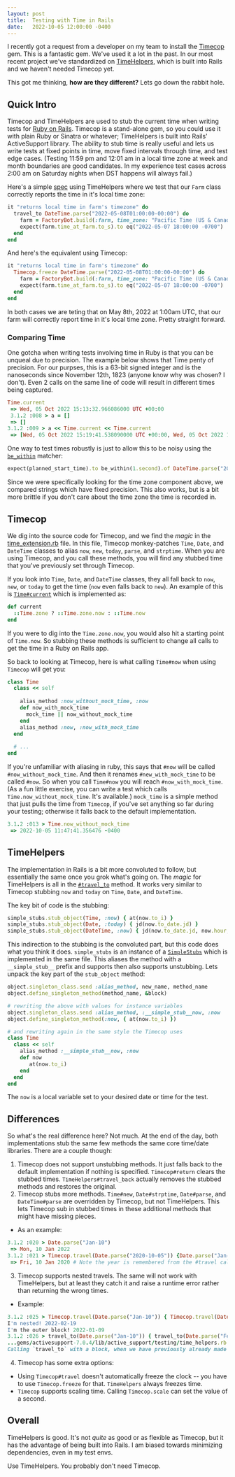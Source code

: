```yaml
---
layout: post
title:  Testing with Time in Rails
date:   2022-10-05 12:00:00 -0400
---
```


I recently got a request from a developer on my team to install the [Timecop](https://github.com/travisjeffery/timecop) gem. 
This is a fantastic gem. 
We've used it a lot in the past. 
In our most recent project we've standardized on [TimeHelpers](https://api.rubyonrails.org/classes/ActiveSupport/Testing/TimeHelpers.html), which is built into Rails and we haven't needed Timecop yet. 

This got me thinking, __how are they different?__ Lets go down the rabbit hole.

## Quick Intro

Timecop and TimeHelpers are used to stub the current time when writing tests for [Ruby on Rails](https://rubyonrails.org/). 
Timecop is a stand-alone gem, so you could use it with plain Ruby or Sinatra or whatever; TimeHelpers is built into Rails' ActiveSupport library. 
The ability to stub time is really useful and lets us write tests at fixed points in time, move fixed intervals through time, and test edge cases. 
(Testing 11:59 pm and 12:01 am in a local time zone at week and month boundaries are good candidates. In my experience test cases across 2:00 am on Saturday nights when DST happens will always fail.)

Here's a simple [spec](https://rspec.info/) using TimeHelpers where we test that our `Farm` class correctly reports the time in it's local time zone:

```ruby
it "returns local time in farm's timezone" do
  travel_to DateTime.parse("2022-05-08T01:00:00-00:00") do
    farm = FactoryBot.build(:farm, time_zone: "Pacific Time (US & Canada)")
    expect(farm.time_at_farm.to_s).to eq("2022-05-07 18:00:00 -0700")
  end
end
```

And here's the equivalent using Timecop:
```ruby
it "returns local time in farm's timezone" do
  Timecop.freeze DateTime.parse("2022-05-08T01:00:00-00:00") do
    farm = FactoryBot.build(:farm, time_zone: "Pacific Time (US & Canada)")
    expect(farm.time_at_farm.to_s).to eq("2022-05-07 18:00:00 -0700")
  end
end
```

In both cases we are teting that on May 8th, 2022 at 1:00am UTC, that our farm will correctly report time in it's local time zone. Pretty straight forward. 

### Comparing Time

One gotcha when writing tests involving time in Ruby is that you can be unqueal due to precision. The example below shows that Time penty of precision. For our purpses, this is a 63-bit signed integer and is the nanoseconds since November 12th, 1823 (anyone know why was chosen? I don't). Even 2 calls on the same line of code will result in different times being captured. 
```ruby
Time.current
 => Wed, 05 Oct 2022 15:13:32.966086000 UTC +00:00
 3.1.2 :008 > a = []
 => []
3.1.2 :009 > a << Time.current << Time.current
 => [Wed, 05 Oct 2022 15:19:41.538090000 UTC +00:00, Wed, 05 Oct 2022 15:19:41.538223000 UTC +00:00]
 ```
 One way to test times robustly is just to allow this to be noisy using the [`be_within`](https://relishapp.com/rspec/rspec-expectations/v/3-11/docs/built-in-matchers/be-within-matcher) matcher:
  ```ruby
 expect(planned_start_time).to be_within(1.second).of DateTime.parse("2022-05-24T17:00:00-00:00")
 ```
 Since we were specifically looking for the time zone component above, we compared strings which have fixed precision. This also works, but is a bit more brittle if you don't care about the time zone the time is recorded in.  

## Timecop

We dig into the source code for Timecop, and we find the _magic_ in the [time_extension.rb](https://github.com/travisjeffery/timecop/blob/master/lib/timecop/time_extensions.rb)
file. In this file, Timecop monkey-patches `Time`, `Date`, and `DateTime` classes to alias `now`, `new`, `today`, `parse`, and `strptime`. 
When you are using Timecop, and you call these methods, you will find any stubbed time that you've previously set through Timecop.

If you look into `Time`, `Date`, and `DateTime` classes, they all fall back to `now`, `new`, or `today` to get the time (`now` even falls back to `new`). 
An example of this is [`Time#current`](https://github.com/rails/rails/blob/8015c2c2cf5c8718449677570f372ceb01318a32/activesupport/lib/active_support/core_ext/time/calculations.rb#L39)
which is implemented as:
```ruby
def current
  ::Time.zone ? ::Time.zone.now : ::Time.now
end
```
If you were to dig into the `Time.zone.now`, you would also hit a starting point of `Time.now`. So stubbing these methods is sufficient to change all calls to get the time in a Ruby on Rails app. 

So back to looking at Timecop, here is what calling `Time#now` when using `Timecop` will get you:
```ruby
class Time
  class << self
  
    alias_method :now_without_mock_time, :now
    def now_with_mock_time
      mock_time || now_without_mock_time
    end
    alias_method :now, :now_with_mock_time
  end
  
  # ...
end
```
If you're unfamiliar with aliasing in ruby, this says that `#now` will be called `#now_without_mock_time`.
And then it renames `#new_with_mock_time` to be called `#now`. So when you call `Time#now` you will reach `#now_with_mock_time`.
(As a fun little exercise, you can write a test which calls `Time.now_without_mock_time`. It's available.)
`mock_time` is a simple method that just pulls the time from `Timecop`, if you've set anything so far during your testing; 
otherwise it falls back to the default implementation.
```ruby
3.1.2 :013 > Time.now_without_mock_time
 => 2022-10-05 11:47:41.356476 -0400
 ```

## TimeHelpers

The implementation in Rails is a bit more convoluted to follow, but essentially the same once you grok what's going on. 
The _magic_ for TimeHelpers is all in the [`#travel_to`](https://github.com/rails/rails/blob/48661542a2607d55f436438fe21001d262e61fec/activesupport/lib/active_support/testing/time_helpers.rb#L113)
method. It works very similar to Timecop stubbing `now` and `today` on `Time`, `Date`, and `DateTime`.

The key bit of code is the stubbing:
```ruby
simple_stubs.stub_object(Time, :now) { at(now.to_i) }
simple_stubs.stub_object(Date, :today) { jd(now.to_date.jd) }
simple_stubs.stub_object(DateTime, :now) { jd(now.to_date.jd, now.hour, now.min, now.sec, Rational(now.utc_offset, 86400)) }
```
This indirection to the stubbing is the convoluted part, but this code does what you think it does. `simple_stubs` is an instance of a [`SimpleStubs`](https://github.com/rails/rails/blob/48661542a2607d55f436438fe21001d262e61fec/activesupport/lib/active_support/testing/time_helpers.rb#L10)
which is implemented in the same file. This aliases the method with a `__simple_stub__` prefix and supports then also supports unstubbing.
Lets unpack the key part of the `stub_object` method:
```ruby
object.singleton_class.send :alias_method, new_name, method_name
object.define_singleton_method(method_name, &block)

# rewriting the above with values for instance variables
object.singleton_class.send :alias_method, :__simple_stub__now, :now
object.define_singleton_method(:now, { at(now.to_i) })

# and rewriting again in the same style the Timecop uses
class Time 
  class << self
    alias_method :__simple_stub__now, :now
    def now
       at(now.to_i)
    end
  end
end
```
The `now` is a local variable set to your desired date or time for the test.

## Differences

So what's the real difference here? Not much. At the end of the day, both implementations stub the same few methods the same core time/date libraries. 
There are a couple though:

1. Timecop does not support unstubbing methods. It just falls back to the default implementation if nothing is specified. 
`Timecop#return` clears the stubbed times. 
`TimeHelpers#travel_back` actually removes the stubbed methods and restores the original.
2. Timecop stubs more methods. `Time#new`, `Date#strptime`, `Date#parse`, and `DateTime#parse` are overridden by Timecop, but not TimeHelpers. 
This lets Timecop sub in stubbed times in these additional methods that might have missing pieces. 
  - As an example:
```ruby 
3.1.2 :020 > Date.parse("Jan-10")
 => Mon, 10 Jan 2022
3.1.2 :021 > Timecop.travel(Date.parse("2020-10-05")) {Date.parse("Jan-10")}
 => Fri, 10 Jan 2020 # Note the year is remembered from the #travel call
```
3. Timecop supports nested travels. 
The same will not work with TimeHelpers, but at least they catch it and raise a runtime error rather than returning the wrong times. 
  - Example:
```ruby
3.1.2 :025 > Timecop.travel(Date.parse("Jan-10")) { Timecop.travel(Date.parse("Feb-20")) { puts "I'm nested! #{Date.today}" }; puts "I'm the outer block! #{Date.today}" }
I'm nested! 2022-02-19
I'm the outer block! 2022-01-09
3.1.2 :026 > travel_to(Date.parse("Jan-10")) { travel_to(Date.parse("Feb-20")) { }}
...gems/activesupport-7.0.4/lib/active_support/testing/time_helpers.rb:154:in `travel_to':  (RuntimeError)
Calling `travel_to` with a block, when we have previously already made a call to `travel_to`, can lead to confusing time stubbing.
```
4. Timecop has some extra options:
  - Using `Timecop#travel` doesn't automatically freeze the clock -- you have to use `Timecop.freeze` for that. `TimeHelpers` always freezes time.
  - `Timecop` supports scaling time. Calling `Timecop.scale` can set the value of a second. 

## Overall

TimeHelpers is good. It's not _quite_ as good or as flexible as Timecop, but it has the advantage of being built into Rails. I am biased towards minimizing dependencies, even in my test envs.

Use TimeHelpers. You probably don't need Timecop.




